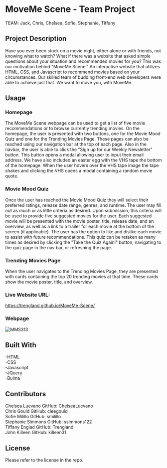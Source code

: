 # MoveMe Scene - Team Project
TEAM: Jack, Chris, Chelsea, Sofie, Stephanie, Tiffany


## Project Description 
Have you ever been stuck on a movie night, either alone or with friends, not knowing what to watch? What if there was a website that asked simple questions about your situation and recommended movies for you? This was our motivation behind "MoveMe Scene." An interactive website that utilizes HTML, CSS, and Javascript to recommend movies based on your circumstances. Our skilled team of budding front-end web developers were able to achieve just that. We want to move you, with MoveMe.

## Usage 

### Homepage
The MoveMe Scene webpage can be used to get a list of five movie recommendations or to browse currently trending movies. On the homepage, the user is presented with two buttons, one for the Movie Mood Quiz and one for the Trending Movies Page. These pages can also be reached using our navigation bar at the top of each page. Also in the navbar, the user is able to click the "Sign up for our Weekly Newsletter" button. This button opens a modal allowing user to input their email address. We have also included an easter egg with the VHS tape the bottom of the homepage. When the user hovers over the VHS tape image the tape shakes and clicking the VHS opens a modal containing a random movie quote.

### Movie Mood Quiz
Once the user has reached the Movie Mood Quiz they will select their preferred ratings, release date range, genres, and runtime. The user may fill out as much or as little criteria as desired. Upon submission, this criteria will be used to provide five suggested movies for the user. Each suggested movie will be presented with the movie poster, title, release date, and an overview, as well as a link to a trailer for each movie at the bottom of the screen (if applicable). The user has the option to like and dislike each movie to assist with future recommendations. This quiz can be retaken as many times as desired by clicking the "Take the Quiz Again!" button, navigating to the quiz page in the nav bar, or refreshing the page. 

### Trending Movies Page
When the user navigates to the Trending Movies Page, they are presented with cards containing the top 20 trending movies at that time. These cards show the movie poster, title, and overview. 

### Live Website URL:
 https://trengland.github.io/MoveMe-Scene/ 

### Webpage 
![MMS313](https://user-images.githubusercontent.com/121777930/224859988-e58ba03c-ba4c-40f4-90dd-80fc3edae2f5.png)


## Built With
-HTML\
-CSS\
-Javascript\
-JQuery\
-Bulma

## Contributors 
Chelsea Luevano GitHub: ChelseaLuevano\
Chris Gould GitHub: cleegould\
Sofie Milillo GitHub: smilillo\
Stephanie Simmons GitHub: ssimmons122\
Tiffany Englad GitHub: Trengland\
John Killeen GitHub: killeen31

## License
Please refer to the license in the repo.




